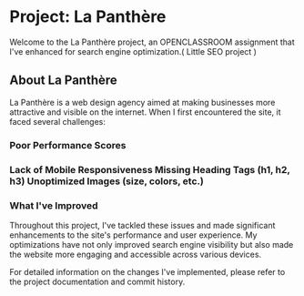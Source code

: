 <h1> Project: La Panthère </h1>
Welcome to the La Panthère project, an OPENCLASSROOM assignment that I've enhanced for search engine optimization.( Little SEO project )

<h2>About La Panthère</h2>
La Panthère is a web design agency aimed at making businesses more attractive and visible on the internet. When I first encountered the site, it faced several challenges:

<h3>Poor Performance Scores<h3>
Lack of Mobile Responsiveness
Missing Heading Tags (h1, h2, h3)
Unoptimized Images (size, colors, etc.)
<h3>What I've Improved</h3>
Throughout this project, I've tackled these issues and made significant enhancements to the site's performance and user experience. My optimizations have not only improved search engine visibility but also made the website more engaging and accessible across various devices.

For detailed information on the changes I've implemented, please refer to the project documentation and commit history.

